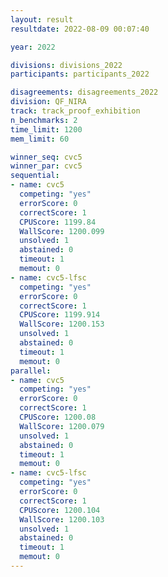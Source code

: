 ```yaml
---
layout: result
resultdate: 2022-08-09 00:07:40

year: 2022

divisions: divisions_2022
participants: participants_2022

disagreements: disagreements_2022
division: QF_NIRA
track: track_proof_exhibition
n_benchmarks: 2
time_limit: 1200
mem_limit: 60

winner_seq: cvc5
winner_par: cvc5
sequential:
- name: cvc5
  competing: "yes"
  errorScore: 0
  correctScore: 1
  CPUScore: 1199.84
  WallScore: 1200.099
  unsolved: 1
  abstained: 0
  timeout: 1
  memout: 0
- name: cvc5-lfsc
  competing: "yes"
  errorScore: 0
  correctScore: 1
  CPUScore: 1199.914
  WallScore: 1200.153
  unsolved: 1
  abstained: 0
  timeout: 1
  memout: 0
parallel:
- name: cvc5
  competing: "yes"
  errorScore: 0
  correctScore: 1
  CPUScore: 1200.08
  WallScore: 1200.079
  unsolved: 1
  abstained: 0
  timeout: 1
  memout: 0
- name: cvc5-lfsc
  competing: "yes"
  errorScore: 0
  correctScore: 1
  CPUScore: 1200.104
  WallScore: 1200.103
  unsolved: 1
  abstained: 0
  timeout: 1
  memout: 0
---
```

